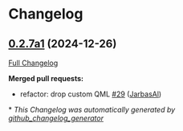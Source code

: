 # Changelog

## [0.2.7a1](https://github.com/OpenVoiceOS/ovos-skill-ip/tree/0.2.7a1) (2024-12-26)

[Full Changelog](https://github.com/OpenVoiceOS/ovos-skill-ip/compare/0.2.6...0.2.7a1)

**Merged pull requests:**

- refactor: drop custom QML [\#29](https://github.com/OpenVoiceOS/ovos-skill-ip/pull/29) ([JarbasAl](https://github.com/JarbasAl))



\* *This Changelog was automatically generated by [github_changelog_generator](https://github.com/github-changelog-generator/github-changelog-generator)*
